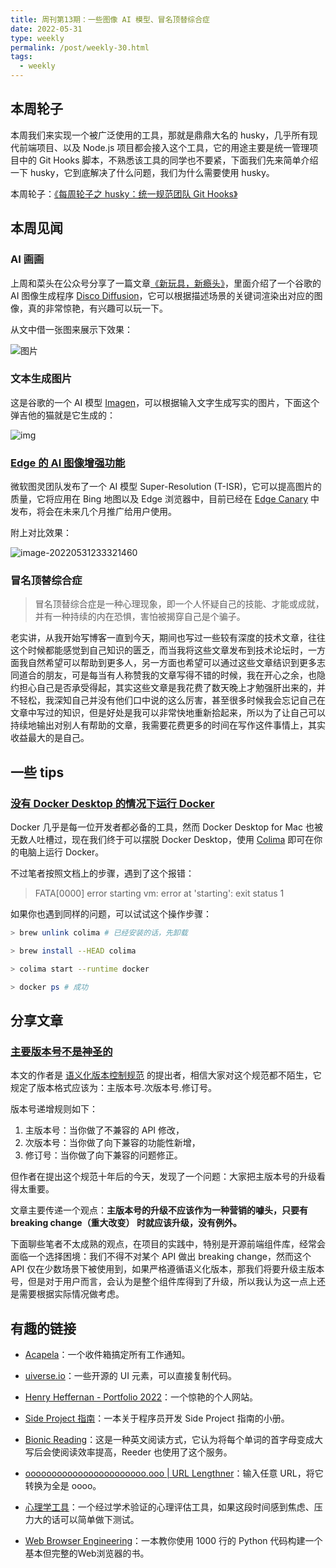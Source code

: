 ```yaml
---
title: 周刊第13期：一些图像 AI 模型、冒名顶替综合症
date: 2022-05-31
type: weekly
permalink: /post/weekly-30.html
tags: 
  - weekly
---
```


## 本周轮子

本周我们来实现一个被广泛使用的工具，那就是鼎鼎大名的 husky，几乎所有现代前端项目、以及 Node.js 项目都会接入这个工具，它的用途主要是统一管理项目中的 Git Hooks 脚本，不熟悉该工具的同学也不要紧，下面我们先来简单介绍一下 husky，它到底解决了什么问题，我们为什么需要使用 husky。

本周轮子：[《每周轮子之 husky：统一规范团队 Git Hooks》](https://4ark.me/post/weekly-npm-packages-02.html)

## 本周见闻

### AI 画画

上周和菜头在公众号分享了一篇文章[《新玩具，新瘾头》](https://mp.weixin.qq.com/s/abcMo8pxi9Gnu40m8DIFhg)，里面介绍了一个谷歌的 AI 图像生成程序 [Disco Diffusion](https://colab.research.google.com/github/alembics/disco-diffusion/blob/main/Disco_Diffusion.ipynb)，它可以根据描述场景的关键词渲染出对应的图像，真的非常惊艳，有兴趣可以玩一下。

从文中借一张图来展示下效果：

![图片](https://gd4ark-1258805822.cos.ap-guangzhou.myqcloud.com/images202205312334384.png)

### 文本生成图片

这是谷歌的一个 AI 模型 [Imagen](https://imagen.research.google/)，可以根据输入文字生成写实的图片，下面这个弹吉他的猫就是它生成的：

<img src="https://gd4ark-1258805822.cos.ap-guangzhou.myqcloud.com/images202205312247639.jpeg" alt="img"/>

### [Edge 的 AI 图像增强功能](https://blogs.bing.com/search-quality-insights/may-2022/Turing-Image-Super-Resolution)

微软图灵团队发布了一个 AI 模型  Super-Resolution (T-ISR)，它可以提高图片的质量，它将应用在 Bing 地图以及 Edge 浏览器中，目前已经在 [Edge Canary](https://www.microsoftedgeinsider.com/en-us/download/canary) 中发布，将会在未来几个月推广给用户使用。

附上对比效果：

![image-20220531233321460](https://gd4ark-1258805822.cos.ap-guangzhou.myqcloud.com/images202205312333952.png)

### 冒名顶替综合症

> 冒名顶替综合症是一种心理现象，即一个人怀疑自己的技能、才能或成就，并有一种持续的内在恐惧，害怕被揭穿自己是个骗子。

老实讲，从我开始写博客一直到今天，期间也写过一些较有深度的技术文章，往往这个时候都能感觉到自己知识的匮乏，而当我将这些文章发布到技术论坛时，一方面我自然希望可以帮助到更多人，另一方面也希望可以通过这些文章结识到更多志同道合的朋友，可是每当有人称赞我的文章写得不错的时候，我在开心之余，也隐约担心自己是否承受得起，其实这些文章是我花费了数天晚上才勉强肝出来的，并不轻松，我深知自己并没有他们口中说的这么厉害，甚至很多时候我会忘记自己在文章中写过的知识，但是好处是我可以非常快地重新拾起来，所以为了让自己可以持续地输出对别人有帮助的文章，我需要花费更多的时间在写作这件事情上，其实收益最大的是自己。

## 一些 tips

### [没有 Docker Desktop 的情况下运行 Docker](https://www.swyx.io/running-docker-without-docker-desktop/)

Docker 几乎是每一位开发者都必备的工具，然而 Docker Desktop for Mac 也被无数人吐槽过，现在我们终于可以摆脱 Docker Desktop，使用 [Colima](https://github.com/abiosoft/colima/) 即可在你的电脑上运行 Docker。

不过笔者按照文档上的步骤，遇到了这个报错：

> FATA[0000] error starting vm: error at 'starting': exit status 1

如果你也遇到同样的问题，可以试试这个操作步骤：

```bash
> brew unlink colima # 已经安装的话，先卸载

> brew install --HEAD colima

> colima start --runtime docker

> docker ps # 成功
```

## 分享文章

### [主要版本号不是神圣的](https://tom.preston-werner.com/2022/05/23/major-version-numbers-are-not-sacred.html)

本文的作者是 [语义化版本控制规范](https://semver.org/lang/zh-CN/) 的提出者，相信大家对这个规范都不陌生，它规定了版本格式应该为：主版本号.次版本号.修订号。

版本号递增规则如下：

1. 主版本号：当你做了不兼容的 API 修改，
2. 次版本号：当你做了向下兼容的功能性新增，
3. 修订号：当你做了向下兼容的问题修正。



但作者在提出这个规范十年后的今天，发现了一个问题：大家把主版本号的升级看得太重要。

文章主要传递一个观点：**主版本号的升级不应该作为一种营销的噱头，只要有 breaking change（重大改变） 时就应该升级，没有例外。**

下面聊些笔者不太成熟的观点，在项目的实践中，特别是开源前端组件库，经常会面临一个选择困境：我们不得不对某个 API 做出 breaking change，然而这个  API 仅在少数场景下被使用到，如果严格遵循语义化版本，那我们将要升级主版本号，但是对于用户而言，会认为是整个组件库得到了升级，所以我认为这一点上还是需要根据实际情况做考虑。


## 有趣的链接

- [Acapela](https://acapela.com/)：一个收件箱搞定所有工作通知。



- [uiverse.io](https://uiverse.io/switches)：一些开源的 UI 元素，可以直接复制代码。



- [Henry Heffernan - Portfolio 2022](https://henryheffernan.com/)：一个惊艳的个人网站。



- [Side Project 指南](https://sideproject.guide/)：一本关于程序员开发 Side Project 指南的小册。



- [Bionic Reading](https://bionic-reading.com/)：这是一种英文阅读方式，它认为将每个单词的首字母变成大写后会使阅读效率提高，Reeder 也使用了这个服务。



- [ooooooooooooooooooooooo.ooo | URL Lengthner](https://ooooooooooooooooooooooo.ooo/)：输入任意 URL，将它转换为全是 oooo。



- [心理学工具](https://psychology-tools.com/)：一个经过学术验证的心理评估工具，如果这段时间感到焦虑、压力大的话可以简单做下测试。



- [Web Browser Engineering](https://browser.engineering/index.html)：一本教你使用 1000 行的 Python 代码构建一个基本但完整的Web浏览器的书。
